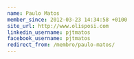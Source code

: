 ```yaml
---
name: Paulo Matos
member_since: 2012-03-23 14:34:58 +0100
site_url: http://www.olisposi.com
linkedin_username: pjtmatos
facebook_username: pjtmatos
redirect_from: /membro/paulo-matos/
---
```

